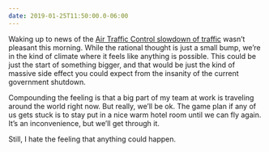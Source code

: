 ```yaml
---
date: 2019-01-25T11:50:00.0-06:00
---
```


Waking up to news of the [Air Traffic Control slowdown of traffic](https://www.nytimes.com/2019/01/25/nyregion/airports-shutdown-laguardia-faa.html) wasn’t pleasant this morning. While the rational thought is just a small bump, we’re in the kind of climate where it feels like anything is possible. This could be just the start of something bigger, and that would be just the kind of massive side effect you could expect from the insanity of the current government shutdown.

Compounding the feeling is that a big part of my team at work is traveling around the world right now. But really, we’ll be ok. The game plan if any of us gets stuck is to stay put in a nice warm hotel room until we can fly again. It’s an inconvenience, but we’ll get through it.

Still, I hate the feeling that anything could happen.
